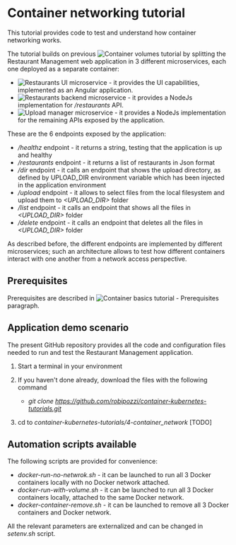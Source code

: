# Container networking tutorial
This tutorial provides code to test and understand how container networking works.

The tutorial builds on previous ![Container volumes tutorial](https://github.com/robipozzi/container-kubernetes-tutorials/tree/master/3-container_volumes) by splitting the Restaurant Management web application in 3 different microservices, each one deployed as a separate container:
* ![*Restaurants UI* microservice](https://github.com/robipozzi/container-kubernetes-tutorials/tree/master/4-container_network/rpozzi-restaurants-ui) - it provides the UI capabilities, implemented as an Angular application.
* ![*Restaurants backend* microservice](https://github.com/robipozzi/container-kubernetes-tutorials/tree/master/4-container_network/rpozzi-restaurants-backend) - it provides a NodeJs implementation for */restaurants* API.
* ![*Upload manager* microservice](https://github.com/robipozzi/container-kubernetes-tutorials/tree/master/4-container_network/rpozzi-upload-manager) - it provides a NodeJs implementation for the remaining APIs exposed by the application.

These are the 6 endpoints exposed by the application:
* */healthz* endpoint - it returns a string, testing that the application is up and healthy
* */restaurants* endpoint - it returns a list of restaurants in Json format
* */dir* endpoint - it calls an endpoint that shows the upload directory, as defined by UPLOAD_DIR environment variable which has been injected in the application environment
* */upload* endpoint - it allows to select files from the local filesystem and upload them to *<UPLOAD_DIR>* folder
* */list* endpoint - it calls an endpoint that shows all the files in *<UPLOAD_DIR>* folder
* */delete* endpoint - it calls an endpoint that deletes all the files in *<UPLOAD_DIR>* folder

As described before, the different endpoints are implemented by different microservices; such an architecture allows to test how different containers interact with one another from a network access perspective.

## Prerequisites
Prerequisites are described in ![Container basics tutorial - Prerequisites](https://github.com/robipozzi/container-kubernetes-tutorials/tree/master/1-container_basics#Prerequisites) paragraph.

## Application demo scenario
The present GitHub repository provides all the code and configuration files needed to run and test the Restaurant Management application.

1. Start a terminal in your environment
2. If you haven't done already, download the files with the following command 

   * *git clone https://github.com/robipozzi/container-kubernetes-tutorials.git*

3. cd to *container-kubernetes-tutorials/4-container_network*
[TODO]

## Automation scripts available
The following scripts are provided for convenience:
* *docker-run-no-netwrok.sh* - it can be launched to run all 3 Docker containers locally with no Docker network attached.
* *docker-run-with-volume.sh* - it can be launched to run all 3 Docker containers locally, attached to the same Docker network.
* *docker-container-remove.sh* - it can be launched to remove all 3 Docker containers and Docker network.

All the relevant parameters are externalized and can be changed in *setenv.sh* script.